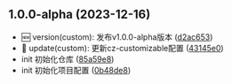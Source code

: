 ## 1.0.0-alpha (2023-12-16)

* :new: version(custom): 发布v1.0.0-alpha版本 ([d2ac653](https://gitee.com/nongyehong/HuLa-IM-Tauri/commits/d2ac653))
* :sunflower: update(custom): 更新cz-customizable配置 ([43145e0](https://gitee.com/nongyehong/HuLa-IM-Tauri/commits/43145e0))
* init 初始化仓库 ([85a59e8](https://gitee.com/nongyehong/HuLa-IM-Tauri/commits/85a59e8))
* init 初始化项目配置 ([0b48de8](https://gitee.com/nongyehong/HuLa-IM-Tauri/commits/0b48de8))



